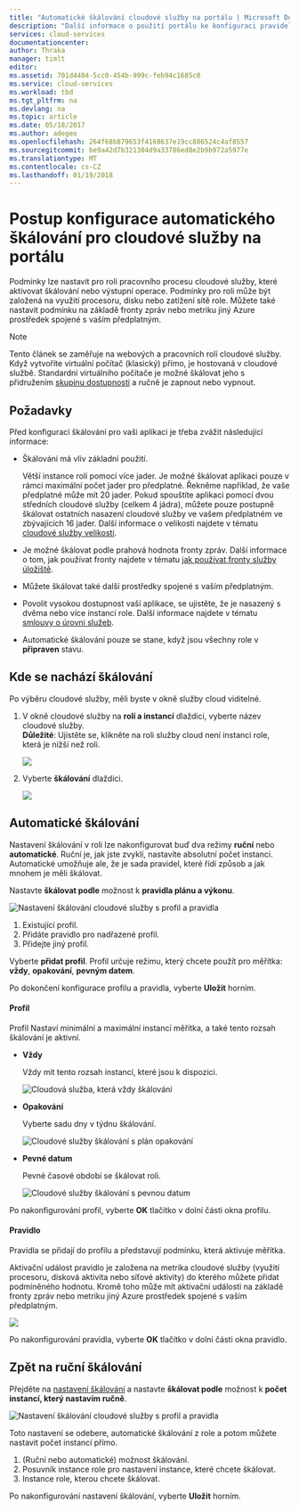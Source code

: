 ```yaml
---
title: "Automatické škálování cloudové služby na portálu | Microsoft Docs"
description: "Další informace o použití portálu ke konfiguraci pravidel automatického škálování pro cloudové služby webovou roli nebo role pracovního procesu v Azure."
services: cloud-services
documentationcenter: 
author: Thraka
manager: timlt
editor: 
ms.assetid: 701d4404-5cc0-454b-999c-feb94c1685c0
ms.service: cloud-services
ms.workload: tbd
ms.tgt_pltfrm: na
ms.devlang: na
ms.topic: article
ms.date: 05/18/2017
ms.author: adegeo
ms.openlocfilehash: 264f68b879653f4168637e19cc886524c4af8557
ms.sourcegitcommit: be9a42d7b321304d9a33786ed8e2b9b972a5977e
ms.translationtype: MT
ms.contentlocale: cs-CZ
ms.lasthandoff: 01/19/2018
---
```

# <a name="how-to-configure-auto-scaling-for-a-cloud-service-in-the-portal"></a>Postup konfigurace automatického škálování pro cloudové služby na portálu

Podmínky lze nastavit pro roli pracovního procesu cloudové služby, které aktivovat škálování nebo výstupní operace. Podmínky pro roli může být založená na využití procesoru, disku nebo zatížení sítě role. Můžete také nastavit podmínku na základě fronty zpráv nebo metriku jiný Azure prostředek spojené s vaším předplatným.

> [!NOTE]
> Tento článek se zaměřuje na webových a pracovních rolí cloudové služby. Když vytvoříte virtuální počítač (klasický) přímo, je hostovaná v cloudové službě. Standardní virtuálního počítače je možné škálovat jeho s přidružením [skupinu dostupnosti](../virtual-machines/windows/classic/configure-availability-classic.md?toc=%2fazure%2fvirtual-machines%2fwindows%2fclassic%2ftoc.json) a ručně je zapnout nebo vypnout.

## <a name="considerations"></a>Požadavky
Před konfigurací škálování pro vaši aplikaci je třeba zvážit následující informace:

* Škálování má vliv základní použití.

    Větší instance rolí pomocí více jader. Je možné škálovat aplikaci pouze v rámci maximální počet jader pro předplatné. Řekněme například, že vaše předplatné může mít 20 jader. Pokud spouštíte aplikaci pomocí dvou středních cloudové služby (celkem 4 jádra), můžete pouze postupně škálovat ostatních nasazení cloudové služby ve vašem předplatném ve zbývajících 16 jader. Další informace o velikosti najdete v tématu [cloudové služby velikosti](cloud-services-sizes-specs.md).

* Je možné škálovat podle prahová hodnota fronty zpráv. Další informace o tom, jak používat fronty najdete v tématu [jak používat fronty služby úložiště](../storage/queues/storage-dotnet-how-to-use-queues.md).

* Můžete škálovat také další prostředky spojené s vaším předplatným.

* Povolit vysokou dostupnost vaší aplikace, se ujistěte, že je nasazený s dvěma nebo více instancí role. Další informace najdete v tématu [smlouvy o úrovni služeb](https://azure.microsoft.com/support/legal/sla/).

* Automatické škálování pouze se stane, když jsou všechny role v **připraven** stavu.  


## <a name="where-scale-is-located"></a>Kde se nachází škálování
Po výběru cloudové služby, měli byste v okně služby cloud viditelné.

1. V okně cloudové služby na **rolí a instancí** dlaždici, vyberte název cloudové služby.   
   **Důležité**: Ujistěte se, klikněte na roli služby cloud není instanci role, která je nižší než roli.

    ![](./media/cloud-services-how-to-scale-portal/roles-instances.png)
2. Vyberte **škálování** dlaždici.

    ![](./media/cloud-services-how-to-scale-portal/scale-tile.png)

## <a name="automatic-scale"></a>Automatické škálování
Nastavení škálování v roli lze nakonfigurovat buď dva režimy **ruční** nebo **automatické**. Ruční je, jak jste zvyklí, nastavíte absolutní počet instancí. Automatické umožňuje ale, že je sada pravidel, které řídí způsob a jak mnohem je měli škálovat.

Nastavte **škálovat podle** možnost k **pravidla plánu a výkonu**.

![Nastavení škálování cloudové služby s profil a pravidla](./media/cloud-services-how-to-scale-portal/schedule-basics.png)

1. Existující profil.
2. Přidáte pravidlo pro nadřazené profil.
3. Přidejte jiný profil.

Vyberte **přidat profil**. Profil určuje režimu, který chcete použít pro měřítka: **vždy**, **opakování**, **pevným datem**.

Po dokončení konfigurace profilu a pravidla, vyberte **Uložit** horním.

#### <a name="profile"></a>Profil
Profil Nastaví minimální a maximální instancí měřítka, a také tento rozsah škálování je aktivní.

* **Vždy**

    Vždy mít tento rozsah instancí, které jsou k dispozici.  

    ![Cloudová služba, která vždy škálování](./media/cloud-services-how-to-scale-portal/select-always.png)
* **Opakování**

    Vyberte sadu dny v týdnu škálování.

    ![Cloudové služby škálování s plán opakování](./media/cloud-services-how-to-scale-portal/select-recurrence.png)
* **Pevné datum**

    Pevné časové období se škálovat roli.

    ![Cloudové služby škálování s pevnou datum](./media/cloud-services-how-to-scale-portal/select-fixed.png)

Po nakonfigurování profil, vyberte **OK** tlačítko v dolní části okna profilu.

#### <a name="rule"></a>Pravidlo
Pravidla se přidají do profilu a představují podmínku, která aktivuje měřítka.

Aktivační událost pravidlo je založena na metrika cloudové služby (využití procesoru, disková aktivita nebo síťové aktivity) do kterého můžete přidat podmíněného hodnotu. Kromě toho může mít aktivační události na základě fronty zpráv nebo metriku jiný Azure prostředek spojené s vaším předplatným.

![](./media/cloud-services-how-to-scale-portal/rule-settings.png)

Po nakonfigurování pravidla, vyberte **OK** tlačítko v dolní části okna pravidlo.

## <a name="back-to-manual-scale"></a>Zpět na ruční škálování
Přejděte na [nastavení škálování](#where-scale-is-located) a nastavte **škálovat podle** možnost k **počet instancí, který nastavím ručně**.

![Nastavení škálování cloudové služby s profil a pravidla](./media/cloud-services-how-to-scale-portal/manual-basics.png)

Toto nastavení se odebere, automatické škálování z role a potom můžete nastavit počet instancí přímo.

1. (Ruční nebo automatické) možnost škálování.
2. Posuvník instance role pro nastavení instance, které chcete škálovat.
3. Instance role, kterou chcete škálovat.

Po nakonfigurování nastavení škálování, vyberte **Uložit** horním.

